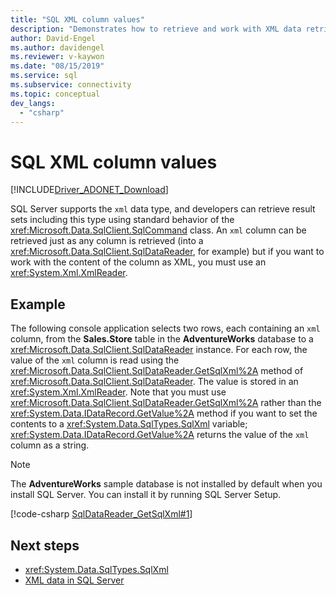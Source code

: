 ```yaml
---
title: "SQL XML column values"
description: "Demonstrates how to retrieve and work with XML data retrieved from SQL Server."
author: David-Engel
ms.author: davidengel
ms.reviewer: v-kaywon
ms.date: "08/15/2019"
ms.service: sql
ms.subservice: connectivity
ms.topic: conceptual
dev_langs:
  - "csharp"
---
```

# SQL XML column values

[!INCLUDE[Driver_ADONET_Download](../../../includes/driver_adonet_download.md)]

SQL Server supports the `xml` data type, and developers can retrieve result sets including this type using standard behavior of the <xref:Microsoft.Data.SqlClient.SqlCommand> class. An `xml` column can be retrieved just as any column is retrieved (into a <xref:Microsoft.Data.SqlClient.SqlDataReader>, for example) but if you want to work with the content of the column as XML, you must use an <xref:System.Xml.XmlReader>.  
  
## Example  
The following console application selects two rows, each containing an `xml` column, from the **Sales.Store** table in the **AdventureWorks** database to a <xref:Microsoft.Data.SqlClient.SqlDataReader> instance. For each row, the value of the `xml` column is read using the <xref:Microsoft.Data.SqlClient.SqlDataReader.GetSqlXml%2A> method of <xref:Microsoft.Data.SqlClient.SqlDataReader>. The value is stored in an <xref:System.Xml.XmlReader>. Note that you must use <xref:Microsoft.Data.SqlClient.SqlDataReader.GetSqlXml%2A> rather than the <xref:System.Data.IDataRecord.GetValue%2A> method if you want to set the contents to a <xref:System.Data.SqlTypes.SqlXml> variable; <xref:System.Data.IDataRecord.GetValue%2A> returns the value of the `xml` column as a string.  
  
> [!NOTE]
>  The **AdventureWorks** sample database is not installed by default when you install SQL Server. You can install it by running SQL Server Setup.  
  
[!code-csharp [SqlDataReader_GetSqlXml#1](~/../sqlclient/doc/samples/SqlDataReader_GetSqlXml.cs#1)]
  
## Next steps
- <xref:System.Data.SqlTypes.SqlXml>
- [XML data in SQL Server](xml-data-sql-server.md)
